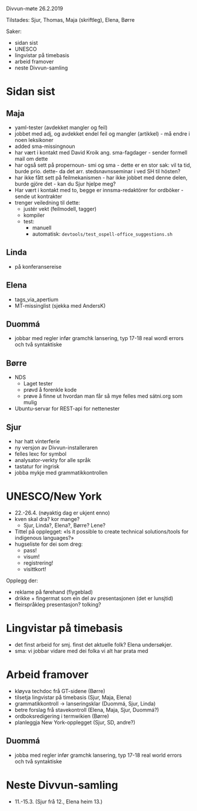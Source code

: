 Divvun-møte 26.2.2019

Tilstades: Sjur, Thomas, Maja (skriftleg), Elena, Børre

Saker:
* sidan sist
* UNESCO
* lingvistar på timebasis
* arbeid framover
* neste Divvun-samling

# Sidan sist

## Maja
* yaml-tester (avdekket mangler og feil)
* jobbet med adj, og avdekket endel feil og mangler (artikkel) - må endre i
  noen leksikoner
* added sma-missingnoun
* har vært i kontakt med David Kroik ang. sma-fagdager - sender formell mail om
  dette
* har også sett på propernoun- smi og sma - dette er en stor sak: vil ta tid,
  burde prio. dette- da det arr. stedsnavnsseminar i ved SH til hösten?
* har ikke fått sett på feilmekanismen - har ikke jobbet med denne delen, burde
  gjöre det - kan du Sjur hjelpe meg?
* Har vært i kontakt med to, begge er innsma-redaktörer for ordböker - sende ut
  kontrakter
* trenger veiledning til dette:
    - justér vekt (feilmodell, tagger)
    - kompiler
    - test:
        - manuell
        - automatisk: `devtools/test_ospell-office_suggestions.sh`

## Linda
* på konferansereise

## Elena
* tags_via_apertium
* MT-missinglist (sjekka med AndersK)

## Duommá
* jobbar med regler infør gramchk lansering, typ 17-18 real wordl errors och två syntaktiske

##  Børre
* NDS
    - Laget tester
    - prøvd å forenkle kode
    - prøve å finne ut hvordan man får så mye felles med sátni.org som mulig
* Ubuntu-servar for REST-api for nettenester

## Sjur
* har hatt vinterferie
* ny versjon av Divvun-installeraren
* felles lexc for symbol
* analysator-verkty for alle språk
* tastatur for ingrisk
* jobba mykje med grammatikkontrollen

#  UNESCO/New York

* 22.-26.4. (nøyaktig dag er ukjent enno)
* kven skal dra? kor mange?
    - Sjur, Linda?, Elena?, Børre? Lene?
* Tittel på opplegget: «Is it possible to create technical solutions/tools for indigenous languages?»
* hugseliste for dei som dreg:
    - pass!
    - visum!
    - registrering!
    - visittkort!

Opplegg der:
* reklame på førehand (flygeblad)
* drikke + fingermat som ein del av presentasjonen (det er lunsjtid)
* fleirspråkleg presentasjon? tolking?

#  Lingvistar på timebasis
* det finst arbeid for smj. finst det aktuelle folk? Elena undersøkjer.
* sma: vi jobbar vidare med dei folka vi alt har prata med

#  Arbeid framover
* kløyva techdoc frå GT-sidene (Børre)
* tilsetja lingvistar på timebasis (Sjur, Maja, Elena)
* grammatikkontroll -> lanseringsklar (Duommá, Sjur, Linda)
* betre forslag frå stavekontroll (Elena, Maja, Sjur, Duommá?)
* ordboksredigering i termwikien (Børre)
* planleggja New York-opplegget (Sjur, SD, andre?)

##  Duommá
* jobba med regler infør gramchk lansering, typ 17-18 real world errors och två syntaktiske

#  Neste Divvun-samling
* 11.-15.3. (Sjur frå 12., Elena heim 13.)
